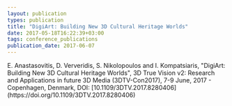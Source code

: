 ```yaml
---
layout: publication
types: publication
title: "DigiArt: Building New 3D Cultural Heritage Worlds"
date: 2017-05-18T16:22:39+03:00
tags: conference_publications
publication_date: 2017-06-07
---
```

<p>E. Anastasovitis, D. Ververidis, S. Nikolopoulos and I. Kompatsiaris, "DigiArt: Building New 3D Cultural Heritage Worlds", 3D True Vision v2: Research and Applications in future 3D Media (3DTV-Con2017), 7-9 June, 2017 - Copenhagen, Denmark, DOI: [10.1109/3DTV.2017.8280406](https://doi.org/10.1109/3DTV.2017.8280406)</p>